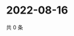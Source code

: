 # 2022-08-16

共 0 条

<!-- BEGIN WEIBO -->
<!-- 最后更新时间 Tue Aug 16 2022 11:45:48 GMT+0800 (China Standard Time) -->

<!-- END WEIBO -->
